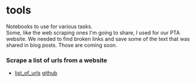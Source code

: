 # tools
Notebooks to use for various tasks.\
Some, like the web scraping ones I'm going to share, I used for our PTA website. We needed to find broken links and save some of the text that was shared in blog posts. Those are coming soon.

### Scrape a list of urls from a website
* [list_of_urls](https://colab.research.google.com/drive/1ib_R3xLZMiWnS0yEJp9ksUGspJb3CzR7?usp=sharing) [github](https://github.com/KRBlackwell/tools/blob/main/list_of_urls.ipynb)
